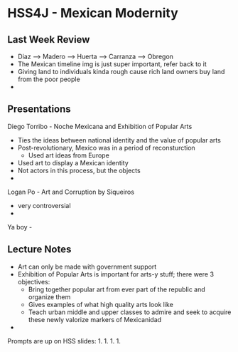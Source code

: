 # HSS4J - Mexican Modernity

## Last Week Review
- Diaz --> Madero --> Huerta --> Carranza --> Obregon
- The Mexican timeline img is just super important, refer back to it
- Giving land to individuals kinda rough cause rich land owners buy land from the poor people
- 

## Presentations
Diego Torribo - Noche Mexicana and Exhibition of Popular Arts
- Ties the ideas between national identity and the value of popular arts
- Post-revolutionary, Mexico was in a period of reconsturction 
	- Used art ideas from Europe
- Used art to display a Mexican identity
- Not actors in this process, but the objects
- 


Logan Po - Art and Corruption by Siqueiros
- very controversial
- 

Ya boy - 



## Lecture Notes
- Art can only be made with government support 
- Exhibition of Popular Arts is important for arts-y stuff; there were 3 objectives:
	- Bring together popular art from ever part of the republic and organize them
	- Gives examples of what high quality arts look like
	- Teach urban middle and upper classes to admire and seek to acquire these newly valorize markers of Mexicanidad
- 

Prompts are up on HSS slides:
1. 
1. 
1. 
1.
